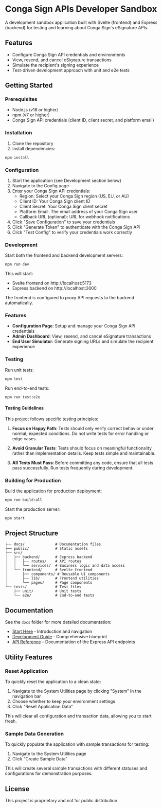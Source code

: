 # Conga Sign APIs Developer Sandbox

A development sandbox application built with Svelte (frontend) and Express (backend) for testing and learning about Conga Sign's eSignature APIs.

## Features

- Configure Conga Sign API credentials and environments
- View, resend, and cancel eSignature transactions
- Simulate the recipient's signing experience
- Test-driven development approach with unit and e2e tests

## Getting Started

### Prerequisites

- Node.js (v18 or higher)
- npm (v7 or higher)
- Conga Sign API credentials (client ID, client secret, and platform email)

### Installation

1. Clone the repository
2. Install dependencies:

```bash
npm install
```

### Configuration

1. Start the application (see Development section below)
2. Navigate to the Config page
3. Enter your Conga Sign API credentials:
   - Region: Select your Conga Sign region (US, EU, or AU)
   - Client ID: Your Conga Sign client ID
   - Client Secret: Your Conga Sign client secret
   - Platform Email: The email address of your Conga Sign user
   - Callback URL (optional): URL for webhook notifications
4. Click "Save Configuration" to save your credentials
5. Click "Generate Token" to authenticate with the Conga Sign API
6. Click "Test Config" to verify your credentials work correctly

### Development

Start both the frontend and backend development servers:

```bash
npm run dev
```

This will start:
- Svelte frontend on http://localhost:5173
- Express backend on http://localhost:3000

The frontend is configured to proxy API requests to the backend automatically.

### Features

- **Configuration Page**: Setup and manage your Conga Sign API credentials
- **Admin Dashboard**: View, resend, and cancel eSignature transactions
- **End User Simulator**: Generate signing URLs and simulate the recipient experience

### Testing

Run unit tests:

```bash
npm test
```

Run end-to-end tests:

```bash
npm run test:e2e
```

#### Testing Guidelines

This project follows specific testing principles:

1. **Focus on Happy Path**: Tests should only verify correct behavior under normal, expected conditions. Do not write tests for error handling or edge cases.

2. **Avoid Granular Tests**: Tests should focus on meaningful functionality rather than implementation details. Keep tests simple and maintainable.

3. **All Tests Must Pass**: Before committing any code, ensure that all tests pass successfully. Run tests frequently during development.

### Building for Production

Build the application for production deployment:

```bash
npm run build:all
```

Start the production server:

```bash
npm start
```

## Project Structure

```
├── docs/              # Documentation files
├── public/            # Static assets
├── src/
│   ├── backend/       # Express backend
│   │   ├── routes/    # API routes
│   │   └── services/  # Business logic and data access
│   └── frontend/      # Svelte frontend
│       ├── components/ # Reusable UI components
│       ├── lib/       # Frontend utilities
│       └── pages/     # Page components
└── tests/             # Test files
    ├── unit/          # Unit tests
    └── e2e/           # End-to-end tests
```

## Documentation

See the `docs` folder for more detailed documentation:

- [Start Here](./docs/START_HERE.md) - Introduction and navigation
- [Development Guide](./docs/development-guide.md) - Comprehensive blueprint
- [API Reference](./docs/api-reference.md) - Documentation of the Express API endpoints

## Utility Features

### Reset Application

To quickly reset the application to a clean state:

1. Navigate to the System Utilities page by clicking "System" in the navigation bar
2. Choose whether to keep your environment settings
3. Click "Reset Application Data"

This will clear all configuration and transaction data, allowing you to start fresh.

### Sample Data Generation

To quickly populate the application with sample transactions for testing:

1. Navigate to the System Utilities page
2. Click "Create Sample Data"

This will create several sample transactions with different statuses and configurations for demonstration purposes.

## License

This project is proprietary and not for public distribution.
